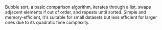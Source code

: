 Bubble sort, a basic comparison algorithm, iterates through a list, swaps adjacent elements if out of order, and repeats until sorted. Simple and memory-efficient, it's suitable for small datasets but less efficient for larger ones due to its quadratic time complexity.